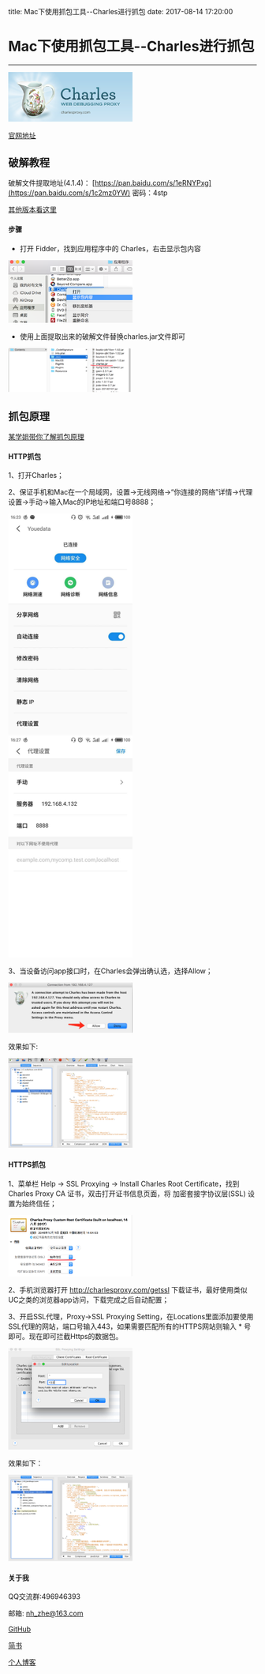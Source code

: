 
title: Mac下使用抓包工具--Charles进行抓包
date: 2017-08-14 17:20:00

# Mac下使用抓包工具--Charles进行抓包
----

<img src="/assets/images/charles/charles_logo.png" style="width: 50%;">

[官网地址](http://www.charlesproxy.com/)

## 破解教程

破解文件提取地址(4.1.4)：
[https://pan.baidu.com/s/1eRNYPxg](https://pan.baidu.com/s/1c2mz0YW)
密码：4stp

[其他版本看这里](http://charles.iiilab.com/)

#### 步骤

* 打开 Fidder，找到应用程序中的 Charles，右击显示包内容

<img src="/assets/images/charles/charles_step1.png" style="width: 50%;">

* 使用上面提取出来的破解文件替换charles.jar文件即可

<img src="/assets/images/charles/charles_step2.png" style="width: 50%;">

## 抓包原理

[某学姐带你了解抓包原理](http://mouxuejie.com/blog/2017-03-19/capture-package-principle/)

#### HTTP抓包

1、打开Charles；


2、保证手机和Mac在一个局域网，设置->无线网络->“你连接的网络”详情->代理设置->手动->输入Mac的IP地址和端口号8888；

<img src="/assets/images/charles/charles_step4.png" style="width: 50%;">

<img src="/assets/images/charles/charles_step5.png" style="width: 50%;">

3、当设备访问app接口时，在Charles会弹出确认选，选择Allow；

<img src="/assets/images/charles/charles_step3.png" style="width: 50%;">

效果如下:

<img src="/assets/images/charles/charles_step6.png" style="width: 50%;">

#### HTTPS抓包

1、菜单栏 Help -> SSL Proxying -> Install Charles Root Certificate，找到Charles Proxy CA 证书，双击打开证书信息页面，将 加密套接字协议层(SSL) 设置为始终信任；

<img src="/assets/images/charles/charles_step7.png" style="width: 50%;">

2、手机浏览器打开 http://charlesproxy.com/getssl 下载证书，最好使用类似UC之类的浏览器app访问，下载完成之后自动配置；

3、开启SSL代理，Proxy->SSL Proxying Setting，在Locations里面添加要使用SSL代理的网站，端口号输入443，如果需要匹配所有的HTTPS网站则输入 * 号即可。现在即可拦截Https的数据包。

<img src="/assets/images/charles/charles_step9.png" style="width: 50%;">

效果如下：

<img src="/assets/images/charles/charles_step8.png" style="width: 50%;">

#### 关于我 
QQ交流群:496946393 

邮箱: nh_zhe@163.com

[GitHub](https://github.com/zhe525069676)

[简书](http://www.jianshu.com/users/550d52af9d72/latest_articles)

[个人博客](http://www.zheblog.com)




	


